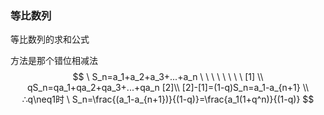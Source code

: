 ### 等比数列

等比数列的求和公式

方法是那个错位相减法
$$
\ S_n=a_1+a_2+a_3+...+a_n \ \ \ \ \ \ \ \ [1] \\
qS_n=qa_1+qa_2+qa_3+...+qa_n [2]\\
[2]-[1]=(1-q)S_n=a_1-a_{n+1} \\
∴q\neq1时 \ S_n=\frac{(a_1-a_{n+1})}{(1-q)}=\frac{a_1(1+q^n)}{(1-q)}
$$

